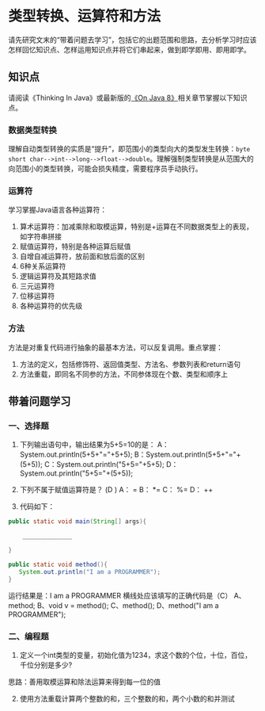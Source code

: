 # 类型转换、运算符和方法

请先研究文末的“带着问题去学习”，包括它的出题范围和思路，去分析学习时应该怎样回忆知识点、怎样运用知识点并将它们串起来，做到即学即用、即用即学。

## 知识点

请阅读《Thinking In Java》或最新版的[《On Java 8》](https://github.com/LingCoder/OnJava8)相关章节掌握以下知识点。

### 数据类型转换

理解自动类型转换的实质是“提升”，即范围小的类型向大的类型发生转换：`byte short char-->int-->long-->float-->double`。理解强制类型转换是从范围大的向范围小的类型转换，可能会损失精度，需要程序员手动执行。

### 运算符

学习掌握Java语言各种运算符：

1. 算术运算符：加减乘除和取模运算，特别是+运算在不同数据类型上的表现，如字符串拼接
2. 赋值运算符，特别是各种运算后赋值
3. 自增自减运算符，放前面和放后面的区别
4. 6种关系运算符
5. 逻辑运算符及其短路求值
6. 三元运算符
7. 位移运算符
8. 各种运算符的优先级

### 方法

方法是对重复代码进行抽象的最基本方法，可以反复调用。重点掌握：

1. 方法的定义，包括修饰符、返回值类型、方法名、参数列表和return语句
2. 方法重载，即同名不同参的方法，不同参体现在个数、类型和顺序上

## 带着问题学习

### 一、选择题

1. 下列输出语句中，输出结果为5+5=10的是：
   A：System.out.println(5+5+"="+5+5);
   B：System.out.println(5+5+"="+(5+5));
   C：System.out.println("5+5="+5+5);
   D：System.out.println("5+5="+(5+5));

2. 下列不属于赋值运算符是？ (D )
   A： =
   B： *=
   C： %=
   D： ++

3. 代码如下：

```java
public static void main(String[] args){

    ______________

}

public static void method(){
   System.out.println("I am a PROGRAMMER");
}
```

运行结果是：I am a PROGRAMMER
横线处应该填写的正确代码是（C）
A、method;
B、void v = method();
C、method();
D、method("I am a PROGRAMMER");

### 二、编程题

1. 定义一个int类型的变量，初始化值为1234，求这个数的个位，十位，百位，千位分别是多少?

思路：善用取模运算和除法运算来得到每一位的值

2. 使用方法重载计算两个整数的和，三个整数的和，两个小数的和并测试


